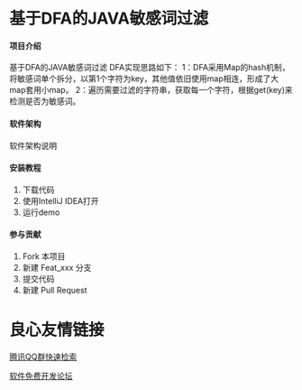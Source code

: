 # 基于DFA的JAVA敏感词过滤

#### 项目介绍
基于DFA的JAVA敏感词过滤
DFA实现思路如下：
1：DFA采用Map的hash机制，将敏感词单个拆分，以第1个字符为key，其他值依旧使用map相连，形成了大map套用小map。
2：遍历需要过滤的字符串，获取每一个字符，根据get(key)来检测是否为敏感词。

#### 软件架构
软件架构说明


#### 安装教程

1. 下载代码
2. 使用IntelliJ IDEA打开
3. 运行demo


#### 参与贡献

1. Fork 本项目
2. 新建 Feat_xxx 分支
3. 提交代码
4. 新建 Pull Request

 # 良心友情链接

[腾讯QQ群快速检索](http://u.720life.cn/s/8cf73f7c)

[软件免费开发论坛](http://u.720life.cn/s/bbb01dc0)